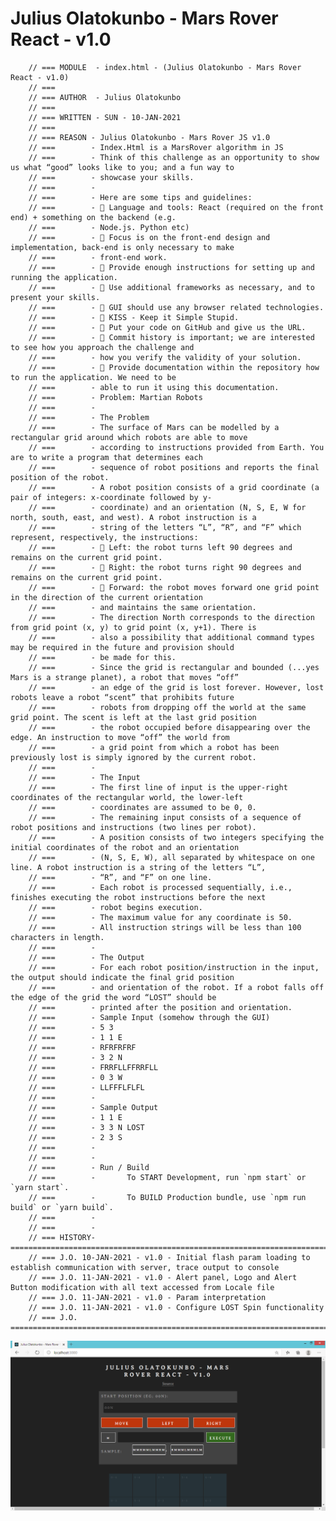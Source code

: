 # Julius Olatokunbo - Mars Rover React - v1.0

		// === MODULE  - index.html - (Julius Olatokunbo - Mars Rover React - v1.0)
		// ===
		// === AUTHOR  - Julius Olatokunbo
		// ===
		// === WRITTEN - SUN - 10-JAN-2021
		// ===
		// === REASON - Julius Olatokunbo - Mars Rover JS v1.0
		// ===        - Index.Html is a MarsRover algorithm in JS
		// ===        - Think of this challenge as an opportunity to show us what “good” looks like to you; and a fun way to
		// ===        - showcase your skills.
		// ===        - 
		// ===        - Here are some tips and guidelines:
		// ===        -  Language and tools: React (required on the front end) + something on the backend (e.g.
		// ===        - Node.js. Python etc)
		// ===        -  Focus is on the front-end design and implementation, back-end is only necessary to make
		// ===        - front-end work.
		// ===        -  Provide enough instructions for setting up and running the application.
		// ===        -  Use additional frameworks as necessary, and to present your skills.
		// ===        -  GUI should use any browser related technologies.
		// ===        -  KISS - Keep it Simple Stupid.
		// ===        -  Put your code on GitHub and give us the URL.
		// ===        -  Commit history is important; we are interested to see how you approach the challenge and
		// ===        - how you verify the validity of your solution.
		// ===        -  Provide documentation within the repository how to run the application. We need to be
		// ===        - able to run it using this documentation.
		// ===        - Problem: Martian Robots
		// ===        - 
		// ===        - The Problem
		// ===        - The surface of Mars can be modelled by a rectangular grid around which robots are able to move
		// ===        - according to instructions provided from Earth. You are to write a program that determines each
		// ===        - sequence of robot positions and reports the final position of the robot.
		// ===        - A robot position consists of a grid coordinate (a pair of integers: x-coordinate followed by y-
		// ===        - coordinate) and an orientation (N, S, E, W for north, south, east, and west). A robot instruction is a
		// ===        - string of the letters “L”, “R”, and “F” which represent, respectively, the instructions:
		// ===        -  Left: the robot turns left 90 degrees and remains on the current grid point.
		// ===        -  Right: the robot turns right 90 degrees and remains on the current grid point.
		// ===        -  Forward: the robot moves forward one grid point in the direction of the current orientation
		// ===        - and maintains the same orientation.
		// ===        - The direction North corresponds to the direction from grid point (x, y) to grid point (x, y+1). There is
		// ===        - also a possibility that additional command types may be required in the future and provision should
		// ===        - be made for this.
		// ===        - Since the grid is rectangular and bounded (...yes Mars is a strange planet), a robot that moves “off”
		// ===        - an edge of the grid is lost forever. However, lost robots leave a robot “scent” that prohibits future
		// ===        - robots from dropping off the world at the same grid point. The scent is left at the last grid position
		// ===        - the robot occupied before disappearing over the edge. An instruction to move “off” the world from
		// ===        - a grid point from which a robot has been previously lost is simply ignored by the current robot.
		// ===        - 
		// ===        - The Input
		// ===        - The first line of input is the upper-right coordinates of the rectangular world, the lower-left
		// ===        - coordinates are assumed to be 0, 0.
		// ===        - The remaining input consists of a sequence of robot positions and instructions (two lines per robot).
		// ===        - A position consists of two integers specifying the initial coordinates of the robot and an orientation
		// ===        - (N, S, E, W), all separated by whitespace on one line. A robot instruction is a string of the letters “L”,
		// ===        - “R”, and “F” on one line.
		// ===        - Each robot is processed sequentially, i.e., finishes executing the robot instructions before the next
		// ===        - robot begins execution.
		// ===        - The maximum value for any coordinate is 50.
		// ===        - All instruction strings will be less than 100 characters in length.
		// ===        - 
		// ===        - The Output
		// ===        - For each robot position/instruction in the input, the output should indicate the final grid position
		// ===        - and orientation of the robot. If a robot falls off the edge of the grid the word “LOST” should be
		// ===        - printed after the position and orientation.
		// ===        - Sample Input (somehow through the GUI)
		// ===        - 5 3
		// ===        - 1 1 E
		// ===        - RFRFRFRF
		// ===        - 3 2 N
		// ===        - FRRFLLFFRRFLL
		// ===        - 0 3 W
		// ===        - LLFFFLFLFL
		// ===        - 
		// ===        - Sample Output
		// ===        - 1 1 E
		// ===        - 3 3 N LOST
		// ===        - 2 3 S
		// ===        - 
		// ===        - 
		// ===        - Run / Build
		// ===        -       To START Development, run `npm start` or `yarn start`.
		// ===        -       To BUILD Production bundle, use `npm run build` or `yarn build`.
		// ===        - 
		// ===        - 
		// === HISTORY- ===========================================================================================================================
		// === J.O. 10-JAN-2021 - v1.0 - Initial flash param loading to establish communication with server, trace output to console
		// === J.O. 11-JAN-2021 - v1.0 - Alert panel, Logo and Alert Button modification with all text accessed from Locale file 
		// === J.O. 11-JAN-2021 - v1.0 - Param interpretation 
    	// === J.O. 11-JAN-2021 - v1.0 - Configure LOST Spin functionality
	  	// === J.O. ===============================================================================================================================
![alt text](https://github.com/itdddjulius/MarsRover/blob/main/ScreenShot.png)
